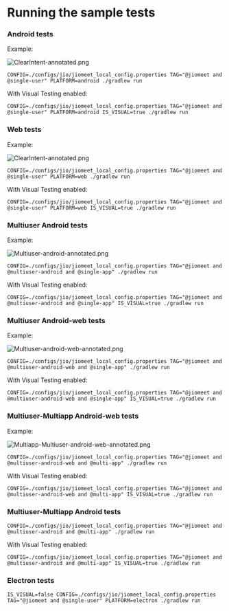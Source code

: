 # Running the sample tests

### Android tests
  Example:

![ClearIntent-annotated.png](ClearIntent-annotated.png)

    CONFIG=./configs/jio/jiomeet_local_config.properties TAG="@jiomeet and @single-user" PLATFORM=android ./gradlew run 

  With Visual Testing enabled:

    CONFIG=./configs/jio/jiomeet_local_config.properties TAG="@jiomeet and @single-user" PLATFORM=android IS_VISUAL=true ./gradlew run

### Web tests
Example:

![ClearIntent-annotated.png](ClearIntent-annotated.png)

    CONFIG=./configs/jio/jiomeet_local_config.properties TAG="@jiomeet and @single-user" PLATFORM=web ./gradlew run 

  With Visual Testing enabled:

    CONFIG=./configs/jio/jiomeet_local_config.properties TAG="@jiomeet and @single-user" PLATFORM=web IS_VISUAL=true ./gradlew run

### Multiuser Android tests
  Example:

![Multiuser-android-annotated.png](Multiuser-android-annotated.png)

    CONFIG=./configs/jio/jiomeet_local_config.properties TAG="@jiomeet and @multiuser-android and @single-app" ./gradlew run

  With Visual Testing enabled:

    CONFIG=./configs/jio/jiomeet_local_config.properties TAG="@jiomeet and @multiuser-android and @single-app" IS_VISUAL=true ./gradlew run

### Multiuser Android-web tests
  Example:

![Multiuser-android-web-annotated.png](Multiuser-android-web-annotated.png)

    CONFIG=./configs/jio/jiomeet_local_config.properties TAG="@jiomeet and @multiuser-android-web and @single-app" ./gradlew run

  With Visual Testing enabled:

    CONFIG=./configs/jio/jiomeet_local_config.properties TAG="@jiomeet and @multiuser-android-web and @single-app" IS_VISUAL=true ./gradlew run

### Multiuser-Multiapp Android-web tests
Example:

![Multiapp-Multiuser-android-web-annotated.png](Multiapp-Multiuser-android-web-annotated.png)

    CONFIG=./configs/jio/jiomeet_local_config.properties TAG="@jiomeet and @multiuser-android-web and @multi-app" ./gradlew run

With Visual Testing enabled:

    CONFIG=./configs/jio/jiomeet_local_config.properties TAG="@jiomeet and @multiuser-android-web and @multi-app" IS_VISUAL=true ./gradlew run

### Multiuser-Multiapp Android tests
    CONFIG=./configs/jio/jiomeet_local_config.properties TAG="@jiomeet and @multiuser-android and @multi-app" ./gradlew run

  With Visual Testing enabled:

    CONFIG=./configs/jio/jiomeet_local_config.properties TAG="@jiomeet and @multiuser-android and @multi-app" IS_VISUAL=true ./gradlew run

### Electron tests

    IS_VISUAL=false CONFIG=./configs/jio/jiomeet_local_config.properties TAG="@jiomeet and @single-user" PLATFORM=electron ./gradlew run

